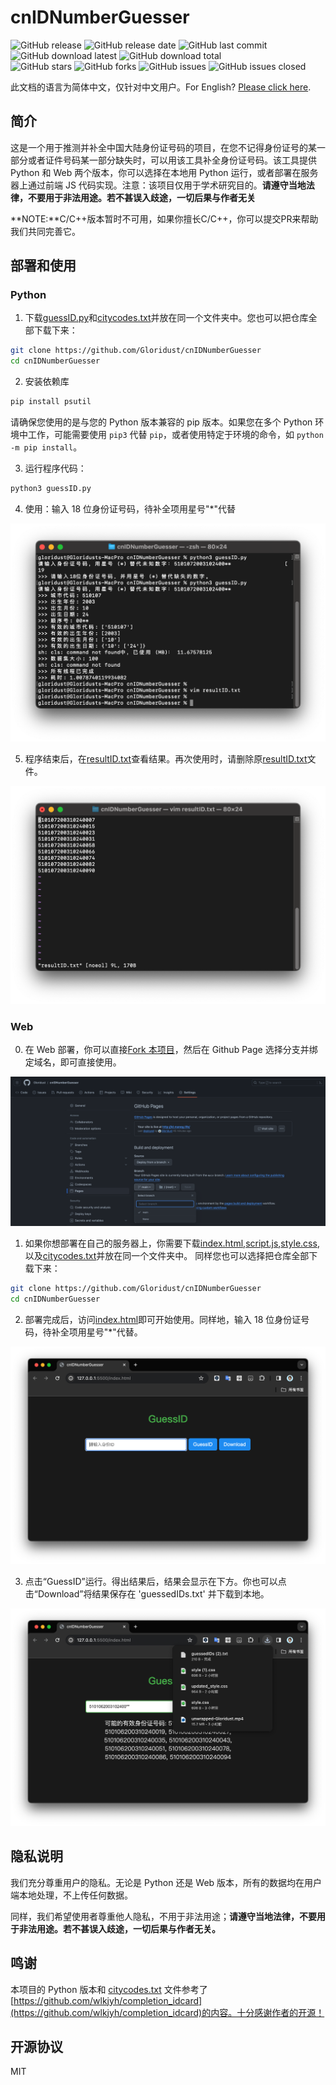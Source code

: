 # cnIDNumberGuesser

![GitHub release](https://img.shields.io/github/v/release/Gloridust/cnIDNumberGuesser?style=flat-square)
![GitHub release date](https://img.shields.io/github/release-date/Gloridust/cnIDNumberGuesser?style=flat-square)
![GitHub last commit](https://img.shields.io/github/last-commit/Gloridust/cnIDNumberGuesser?style=flat-square)
![GitHub download latest](https://img.shields.io/github/downloads/Gloridust/cnIDNumberGuesser/latest/total?style=flat-square)
![GitHub download total](https://img.shields.io/github/downloads/Gloridust/cnIDNumberGuesser/total?style=flat-square)  
![GitHub stars](https://img.shields.io/github/stars/Gloridust/cnIDNumberGuesser?style=flat-square)
![GitHub forks](https://img.shields.io/github/forks/Gloridust/cnIDNumberGuesser?style=flat-square)
![GitHub issues](https://img.shields.io/github/issues/Gloridust/cnIDNumberGuesser?style=flat-square)
![GitHub issues closed](https://img.shields.io/github/issues-closed/Gloridust/cnIDNumberGuesser?style=flat-square)  

此文档的语言为简体中文，仅针对中文用户。For English? [Please click here](readme_en.md).

## 简介

这是一个用于推测并补全中国大陆身份证号码的项目，在您不记得身份证号的某一部分或者证件号码某一部分缺失时，可以用该工具补全身份证号码。该工具提供 Python 和 Web 两个版本，你可以选择在本地用 Python 运行，或者部署在服务器上通过前端 JS 代码实现。注意：该项目仅用于学术研究目的。**请遵守当地法律，不要用于非法用途。若不甚误入歧途，一切后果与作者无关**

**NOTE:**C/C++版本暂时不可用，如果你擅长C/C++，你可以提交PR来帮助我们共同完善它。

## 部署和使用

### Python

1. 下载[guessID.py](guessID.py)和[citycodes.txt](citycodes.txt)并放在同一个文件夹中。您也可以把仓库全部下载下来：

```bash
git clone https://github.com/Gloridust/cnIDNumberGuesser
cd cnIDNumberGuesser
```

2. 安装依赖库

```python
pip install psutil
```

请确保您使用的是与您的 Python 版本兼容的 pip 版本。如果您在多个 Python 环境中工作，可能需要使用 `pip3` 代替 `pip`，或者使用特定于环境的命令，如 `python -m pip install`。

3. 运行程序代码：

```python
python3 guessID.py
```

4. 使用：输入 18 位身份证号码，待补全项用星号"*"代替

![](./readme_src/run_py.png)

5. 程序结束后，在[resultID.txt](resultID.txt)查看结果。再次使用时，请删除原[resultID.txt](resultID.txt)文件。

![](./readme_src/result_py.png)

### Web

0. 在 Web 部署，你可以直接[Fork 本项目](https://github.com/Gloridust/cnIDNumberGuesser/fork)，然后在 Github Page 选择分支并绑定域名，即可直接使用。

![](./readme_src/page.png)

1. 如果你想部署在自己的服务器上，你需要下载[index.html](index.html),[script.js](script.js),[style.css](style.css),以及[citycodes.txt](citycodes.txt)并放在同一个文件夹中。 同样您也可以选择把仓库全部下载下来：

```bash
git clone https://github.com/Gloridust/cnIDNumberGuesser
cd cnIDNumberGuesser
```

2. 部署完成后，访问[index.html](index.html)即可开始使用。同样地，输入 18 位身份证号码，待补全项用星号"*"代替。

![](./readme_src/run_web.png)

3. 点击“GuessID”运行。得出结果后，结果会显示在下方。你也可以点击“Download”将结果保存在 'guessedIDs.txt' 并下载到本地。

![](./readme_src/result_web.png)

## 隐私说明

我们充分尊重用户的隐私。无论是 Python 还是 Web 版本，所有的数据均在用户端本地处理，不上传任何数据。

同样，我们希望使用者尊重他人隐私，不用于非法用途；**请遵守当地法律，不要用于非法用途。若不甚误入歧途，一切后果与作者无关。**

## 鸣谢

本项目的 Python 版本和 [citycodes.txt](citycodes.txt) 文件参考了[https://github.com/wlkjyh/completion_idcard](https://github.com/wlkjyh/completion_idcard)的内容。十分感谢作者的开源！

## 开源协议

MIT
